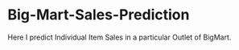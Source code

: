 # Big-Mart-Sales-Prediction
Here I predict  Individual Item Sales in a particular Outlet of BigMart.
